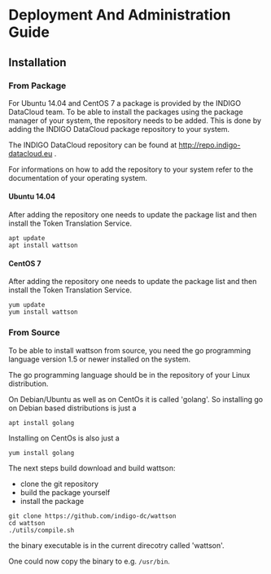 # Deployment And Administration Guide
## Installation
### From Package
For Ubuntu 14.04 and CentOS 7 a package is provided by the INDIGO DataCloud
team.
To be able to install the packages using the package manager of your system, the
repository needs to be added. This is done by adding the INDIGO DataCloud
package repository to your system.

The INDIGO DataCloud repository can be found at http://repo.indigo-datacloud.eu .


For informations on how to add the repository to your system refer to the
documentation of your operating system.

#### Ubuntu 14.04
After adding the repository one needs to update the package list and then install
the Token Translation Service.
```
apt update
apt install wattson
```

#### CentOS 7
After adding the repository one needs to update the package list and then install
the Token Translation Service.
```
yum update
yum install wattson
```

### From Source
To be able to install wattson from source, you need the go programming language
version 1.5 or newer installed on the system.

The go programming language should be in the repository of your Linux distribution.

On Debian/Ubuntu as well as on CentOs it is called 'golang'.
So installing go on Debian based distributions is just a
```
apt install golang
```

Installing on CentOs is also just a
```
yum install golang
```

The next steps build download and build wattson:
- clone the git repository
- build the package yourself
- install the package
```
git clone https://github.com/indigo-dc/wattson
cd wattson
./utils/compile.sh
```
the binary executable is in the current direcotry called 'wattson'.

One could now copy the binary to e.g. `/usr/bin`.
